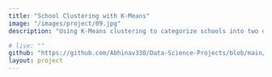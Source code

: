 ```yaml
---
title: "School Clustering with K-Means"
image: "/images/project/09.jpg"
description: "Using K-Means clustering to categorize schools into two distinct groups: Public and Private, revealing educational insights."

# live: ""
github: "https://github.com/Abhinav330/Data-Science-Projects/blob/main/Project%20on%20K%20Means%20Clustering/K%20Means%20Clustering%20Project.ipynb" 
layout: project
---
```


